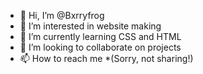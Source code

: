 - 👋 Hi, I’m @Bxrryfrog
- 👀 I’m interested in website making
- 🌱 I’m currently learning CSS and HTML
- 💞️ I’m looking to collaborate on projects
- 📫 How to reach me *(Sorry, not sharing!)

